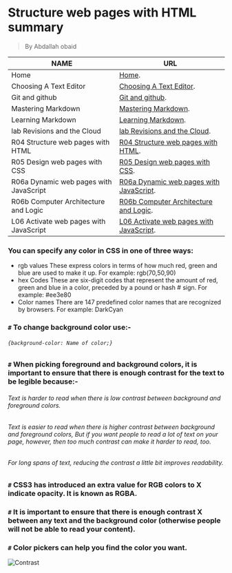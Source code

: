# Structure web pages with HTML summary
> By Abdallah obaid

**NAME** | **URL**
------------ | -------------
Home | [Home](https://abdallah-obaid.github.io/learning-journal/).
Choosing A Text Editor | [Choosing A Text Editor](https://abdallah-obaid.github.io/learning-journal/choosing-A-Text-Editor).
Git and github | [Git and github](https://abdallah-obaid.github.io/learning-journal/git-and-github).
Mastering Markdown | [Mastering Markdown](https://abdallah-obaid.github.io/learning-journal/mastering-Markdown).
Learning Markdown | [Learning Markdown](https://abdallah-obaid.github.io/learning-journal/learning-Markdown).
lab Revisions and the Cloud  | [lab Revisions and the Cloud](https://abdallah-obaid.github.io/learning-journal/R03-Revisions-and-the-Cloud).
R04 Structure web pages with HTML  | [R04 Structure web pages with HTML](https://abdallah-obaid.github.io/learning-journal/R04-Structure-web-pages-with-HTML).
R05 Design web pages with CSS  | [R05 Design web pages with CSS](https://abdallah-obaid.github.io/learning-journal/R05-Design-web-pages-with-CSS).
R06a Dynamic web pages with JavaScript  | [R06a Dynamic web pages with JavaScript](https://abdallah-obaid.github.io/learning-journal/R06a-Dynamic-web-pages-with-JavaScript).
R06b Computer Architecture and Logic  | [R06b Computer Architecture and Logic](https://abdallah-obaid.github.io/learning-journal/R06b-Computer-Architecture-and-Logic).
L06 Activate web pages with JavaScript  | [L06 Activate web pages with JavaScript](https://abdallah-obaid.github.io/learning-journal/L06-Activate-web-pages-with-JavaScript.Html).





### You can specify any color in CSS in one of three ways:
* rgb values These express colors in terms of how much red, green and blue are used to make it up. For example: rgb(70,50,90)
* hex Codes These are six-digit codes that represent the amount of red, green and blue in a color, preceded by a pound or hash # sign. For example: #ee3e80
* Color names There are 147 predefined color names that are recognized by browsers. For example: DarkCyan

### `#` To change background color use:-
###### `{background-color: Name of color;}`
### `#` When picking foreground and background colors, it is important to ensure that there is enough contrast for the text to be legible because:-
###### Text is harder to read when there is low contrast between background and foreground colors.
###### Text is easier to read when there is higher contrast between background and foreground colors, But if you want people to read a lot of text on your page, however,  then too much contrast can make it harder to read, too.
###### For long spans of text, reducing the contrast a little bit improves readability.
### `#` CSS3 has introduced an extra value for RGB colors to  X indicate opacity. It is known as RGBA.
### `#` It is important to ensure that there is enough contrast  X between any text and the background color (otherwise people will not be able to read your content).
### `#` Color pickers can help you find the color you want.



![Contrast](https://i1.wp.com/css-tricks.com/wp-content/uploads/2017/11/overviewimg.jpg?ssl=1)

